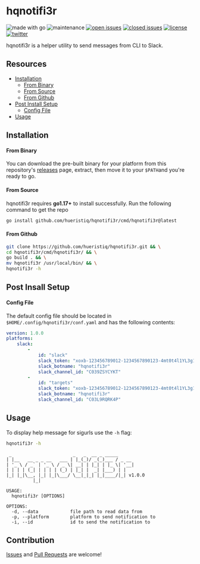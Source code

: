 # hqnotifi3r

![made with go](https://img.shields.io/badge/made%20with-Go-0040ff.svg) ![maintenance](https://img.shields.io/badge/maintained%3F-yes-0040ff.svg) [![open issues](https://img.shields.io/github/issues-raw/hueristiq/hqnotifi3r.svg?style=flat&color=0040ff)](https://github.com/hueristiq/hqnotifi3r/issues?q=is:issue+is:open) [![closed issues](https://img.shields.io/github/issues-closed-raw/hueristiq/hqnotifi3r.svg?style=flat&color=0040ff)](https://github.com/hueristiq/hqnotifi3r/issues?q=is:issue+is:closed) [![license](https://img.shields.io/badge/License-MIT-gray.svg?colorB=0040FF)](https://github.com/hueristiq/hqnotifi3r/blob/master/LICENSE) [![twitter](https://img.shields.io/badge/twitter-@hueristiq-0040ff.svg)](https://twitter.com/hueristiq)

hqnotifi3r is a helper utility to send messages from CLI to Slack.

## Resources

* [Installation](#installation)
	* [From Binary](#from-binary)
	* [From Source](#from-source)
	* [From Github](#from-github)
* [Post Install Setup](#post-install-setup)
	* [Config File](#config-file)
* [Usage](#usage)

## Installation

#### From Binary

You can download the pre-built binary for your platform from this repository's [releases](https://github.com/hueristiq/hqnotifi3r/releases/) page, extract, then move it to your `$PATH`and you're ready to go.

#### From Source

hqnotifi3r requires **go1.17+** to install successfully. Run the following command to get the repo

```bash
go install github.com/hueristiq/hqnotifi3r/cmd/hqnotifi3r@latest
```

#### From Github

```bash
git clone https://github.com/hueristiq/hqnotifi3r.git && \
cd hqnotifi3r/cmd/hqnotifi3r/ && \
go build . && \
mv hqnotifi3r /usr/local/bin/ && \
hqnotifi3r -h
```

## Post Insall Setup 

#### Config File

The default config file should be located in `$HOME/.config/hqnotifi3r/conf.yaml` and has the following contents:

```yaml
version: 1.0.0
platforms:
    slack:
        -
            id: "slack"
            slack_token: "xoxb-123456789012-1234567890123-4mt0t4l1YL3g1T5L4cK70k3N"
            slack_botname: "hqnotifi3r"
            slack_channel_id: "C039ZSYCYKT"
        -
            id: "targets"
            slack_token: "xoxb-123456789012-1234567890123-4mt0t4l1YL3g1T5L4cK70k3N"
            slack_botname: "hqnotifi3r"
            slack_channel_id: "C03L9RQRK4P"
```

## Usage

To display help message for sigurls use the `-h` flag:

```bash
hqnotifi3r -h
```

```
 _                       _   _  __ _ _____
| |__   __ _ _ __   ___ | |_(_)/ _(_)___ / _ __
| '_ \ / _` | '_ \ / _ \| __| | |_| | |_ \| '__|
| | | | (_| | | | | (_) | |_| |  _| |___) | |
|_| |_|\__, |_| |_|\___/ \__|_|_| |_|____/|_| v1.0.0
          |_|

USAGE:
  hqnotifi3r [OPTIONS]

OPTIONS:
  -d, --data            file path to read data from
  -p, --platform        platform to send notification to
  -i, --id              id to send the notification to
```

## Contribution

[Issues](https://github.com/hueristiq/hqnotifi3r/issues) and [Pull Requests](https://github.com/hueristiq/hqnotifi3r/pulls) are welcome!